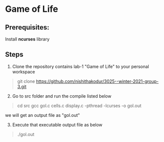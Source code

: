 # Game of Life

## Prerequisites:

Install **ncurses** library

## Steps

1. Clone the repository contains lab-1 "Game of Life" to your personal workspace

> git clone <https://github.com/nishithakodur/3025--winter-2021-group-3.git>

2. Go to src folder and run the compile listed below

> cd src
> gcc gol.c cells.c display.c -pthread -lcurses -o gol.out

we will get an output file as "gol.out"

3. Execute that executable output file as below

> ./gol.out

